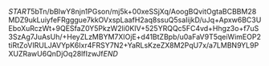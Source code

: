 $START$5bTn/bBIwY8njn1PGson/mj5k+00xeSSjXq/AoogBQvitOgtaBCBBM28MDZ9ukLuiyfeFRgggue7kkOVxspLaafH2aq8ssuQ5saIijkD/uJq+Apxw6BC3UEboXuRczWt+9QESfaZ0Y5PkzW2li0KIV+525YRQQc5FC4vd+Hhgz3o+f7uS3SzAg7JuAsUh/+HeyZLzMBYM7XIOjE+d41BtZBpb/u0aFaV9T5qeiWimEOP2tiRtZoVIRULJAVYpK6Ixr4FRSY7N2+YaRLsKzeZX8M2PqU7x/a7LMBN9YL9PXUZRawU6QnDjOq28lfIzwJf$END$